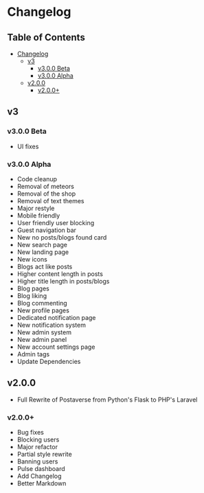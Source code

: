 # Changelog
## Table of Contents
- [Changelog](#changelog)
  - [v3](#v3)
    - [v3.0.0 Beta](#v300-beta)
    - [v3.0.0 Alpha](#v300-alpha)
  - [v2.0.0](#v200)
    - [v2.0.0+](#v200-1)

## v3

### v3.0.0 Beta
* UI fixes

### v3.0.0 Alpha
* Code cleanup
* Removal of meteors
* Removal of the shop
* Removal of text themes
* Major restyle
* Mobile friendly
* User friendly user blocking
* Guest navigation bar
* New no posts/blogs found card
* New search page
* New landing page
* New icons
* Blogs act like posts
* Higher content length in posts
* Higher title length in posts/blogs
* Blog pages
* Blog liking
* Blog commenting
* New profile pages
* Dedicated notification page
* New notification system
* New admin system
* New admin panel
* New account settings page
* Admin tags
* Update Dependencies

## v2.0.0
* Full Rewrite of Postaverse from Python's Flask to PHP's Laravel

### v2.0.0+
* Bug fixes
* Blocking users
* Major refactor
* Partial style rewrite
* Banning users
* Pulse dashboard
* Add Changelog
* Better Markdown
